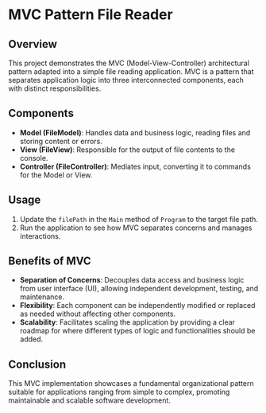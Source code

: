 ﻿# MVC Pattern File Reader

## Overview
This project demonstrates the MVC (Model-View-Controller) architectural pattern adapted into a simple file reading application. MVC is a pattern that separates application logic into three interconnected components, each with distinct responsibilities.

## Components
- **Model (FileModel)**: Handles data and business logic, reading files and storing content or errors.
- **View (FileView)**: Responsible for the output of file contents to the console.
- **Controller (FileController)**: Mediates input, converting it to commands for the Model or View.

## Usage
1. Update the `filePath` in the `Main` method of `Program` to the target file path.
2. Run the application to see how MVC separates concerns and manages interactions.

## Benefits of MVC
- **Separation of Concerns**: Decouples data access and business logic from user interface (UI), allowing independent development, testing, and maintenance.
- **Flexibility**: Each component can be independently modified or replaced as needed without affecting other components.
- **Scalability**: Facilitates scaling the application by providing a clear roadmap for where different types of logic and functionalities should be added.

## Conclusion
This MVC implementation showcases a fundamental organizational pattern suitable for applications ranging from simple to complex, promoting maintainable and scalable software development.
